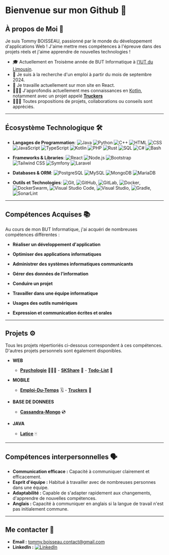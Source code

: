 # Bienvenue sur mon Github 👋

## À propos de Moi 🌅
Je suis Tommy BOISSEAU, passionné par le monde du développement d'applications Web !
J'aime mettre mes compétences à l'épreuve dans des projets réels et j'aime apprendre de nouvelles technologies !

- 🎓 Actuellement en Troisème année de BUT Informatique à [l'IUT du Limousin](https://www.iut.unilim.fr/).
- 👀 Je suis à la recherche d'un emploi à partir du mois de septembre 2024.
- 🧠 Je travaille actuellement sur mon site en React.
- 🧑🏻‍💻 J'approfondis actuellement mes connaissances en [Kotlin](https://kotlinlang.org/), notamment avec un projet appelé **[Truckers](https://github.com/Taukix/Truckers)**
- 🧑🏻‍💼 Toutes propositions de projets, collaborations ou conseils sont appréciés.

---

## Écosystème Technologique 🛠️

- **Langages de Programmation**:
  ![Java](https://img.shields.io/badge/-Java-red?style=flat&logo=java)
  ![Python](https://img.shields.io/badge/-Python-blue?style=flat&logo=python)
  ![C++](https://img.shields.io/badge/-C++-00599C?style=flat&logo=cplusplus)
  ![HTML](https://img.shields.io/badge/-HTML-black?style=flat&logo=html5)
  ![CSS](https://img.shields.io/badge/-CSS-red?style=flat&logo=css3)
  ![JavaScript](https://img.shields.io/badge/-JavaScript-yellow?style=flat&logo=javascript)
  ![TypeScript](https://img.shields.io/badge/-TypeScript-2B2A4C?style=flat&logo=typescript)
  ![Kotlin](https://img.shields.io/badge/-Kotlin-purple?style=flat&logo=kotlin)
  ![PHP](https://img.shields.io/badge/-PHP-777BB4?style=flat&logo=php)
  ![Rust](https://img.shields.io/badge/Rust-000000?style=flat&logo=rust&logoColor=white)
  ![SQL](https://img.shields.io/badge/SQL-4479A1?style=flat&logo=postgresql&logoColor=white)
  ![C#](https://img.shields.io/badge/C%23-239120?style=flat&logo=c-sharp&logoColor=white)
  ![Bash](https://img.shields.io/badge/Bash-4EAA25?style=flat&logo=gnu-bash&logoColor=white)
  


- **Frameworks & Libraries**:
  ![React](https://img.shields.io/badge/-React-black?style=flat&logo=react)
  ![Node.js](https://img.shields.io/badge/-Node.js-green?style=flat&logo=node.js)
  ![Bootstrap](https://img.shields.io/badge/Bootstrap-7952B3?style=flat&logo=bootstrap&logoColor=white)
  ![Tailwind CSS](https://img.shields.io/badge/Tailwind_CSS-38B2AC?style=flat&logo=tailwind-css&logoColor=white)
  ![Symfony](https://img.shields.io/badge/Symfony-000000?style=flat&logo=symfony&logoColor=white)
  ![Laravel](https://img.shields.io/badge/Laravel-FF2D20?style=flat&logo=laravel&logoColor=white)

  
- **Databases & ORM**:
  ![PostgreSQL](https://img.shields.io/badge/-PostgreSQL-blue?style=flat&logo=postgresql)
  ![MySQL](https://img.shields.io/badge/-MySQL-white?style=flat&logo=mysql)
  ![MongoDB](https://img.shields.io/badge/-MongoDB-green?style=flat&logo=mongodb)
  ![MariaDB](https://img.shields.io/badge/MariaDB-003545?style=flat&logo=mariadb&logoColor=white)

- **Outils et Technologies**:
  ![Git](https://img.shields.io/badge/Git-F05032?style=flat&logo=git&logoColor=white),
  ![GitHub](https://img.shields.io/badge/GitHub-181717?style=flat&logo=github&logoColor=white),
  ![GitLab](https://img.shields.io/badge/GitLab-FCA121?style=flat&logo=gitlab&logoColor=white),
  ![Docker](https://img.shields.io/badge/Docker-2496ED?style=flat&logo=docker&logoColor=white),
  ![DockerSwarm](https://img.shields.io/badge/Docker_Swarm-2496ED?style=flat&logo=docker&logoColor=white),
  ![Visual Studio Code](https://img.shields.io/badge/Visual_Studio_Code-007ACC?style=flat&logo=visual-studio-code&logoColor=white),
  ![Visual Studio](https://img.shields.io/badge/Visual_Studio-5C2D91?style=flat&logo=visual-studio&logoColor=white),
  ![Gradle](https://img.shields.io/badge/Gradle-02303A?style=flat&logo=gradle&logoColor=white),
  ![SonarLint](https://img.shields.io/badge/SonarLint-4E9BCD?style=flat&logo=sonarlint&logoColor=white)

---

## Compétences Acquises 📚

Au cours de mon BUT Informatique, j'ai acquéri de nombreuses compétences différentes :

- **Réaliser un développement d'application**

- **Optimiser des applications informatiques**

- **Administrer des systèmes informatiques communicants**

- **Gérer des données de l’information**

- **Conduire un projet**

- **Travailler dans une équipe informatique**

- **Usages des outils numériques**

- **Expression et communication écrites et orales**

---

## Projets ⚙️

Tous les projets répertioriés ci-dessous correspondent à ces compétences. D'autres projets personnels sont également disponibles.

- **WEB**
  - **[Psychologie](https://github.com/Taukix/Psychology)** 🧑🏻‍⚕️ - **[SKShare](https://github.com/Taukix/SKShare)** 👟 - **[Todo-List](https://github.com/Taukix/Todo-List)** 📆

- **MOBILE**
  - **[Emploi-Du-Temps](https://github.com/Taukix/Emploi-Du-Temps)** 🗓️ - **[Truckers](https://github.com/Taukix/Truckers)** 🚛

- **BASE DE DONNEES**
  - **[Cassandra-Mongo](https://github.com/Taukix/Cassandra-Mongo)** 💿

- **JAVA**
  - **[Latice](https://github.com/Taukix/Latice)** 🀄️
 
---

## Compétences interpersonnelles 🗣️

- **Communication efficace :** Capacité à communiquer clairement et efficacement.
- **Esprit d'équipe :** Habitué à travailler avec de nombreuses personnes dans une équipe.
- **Adaptabilité :** Capable de s'adapter rapidement aux changements, d'apprendre de nouvelles compétences.
- **Anglais :** Capacité à communiquer en anglais si la langue de travail n'est pas initialement commune.

---

## Me contacter 📮

- **Email :** tommy.boisseau.contact@gmail.com
- **LinkedIn :** [![LinkedIn](https://img.shields.io/badge/-LinkedIn-blue?style=flat&logo=linkedin)](https://www.linkedin.com/in/tommy-boisseau)
